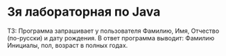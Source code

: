 # 3я лабораторная по Java
ТЗ: Программа запрашивает у пользователя Фамилию, Имя, Отчество (по-русски) и дату рождения. В ответ программа выводит: Фамилию Инициалы, пол, возраст в полных годах.
